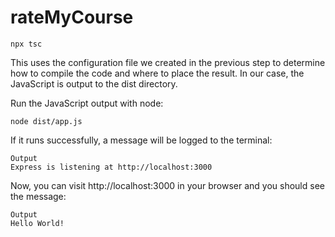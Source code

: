 # rateMyCourse

    npx tsc

This uses the configuration file we created in the previous step to determine how to compile the code and where to place the result. In our case, the JavaScript is output to the dist directory.

Run the JavaScript output with node:

    node dist/app.js

If it runs successfully, a message will be logged to the terminal:

    Output
    Express is listening at http://localhost:3000

Now, you can visit http://localhost:3000 in your browser and you should see the message:

    Output
    Hello World!

